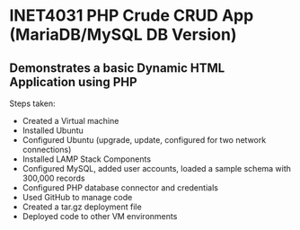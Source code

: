 # INET4031 PHP Crude CRUD App (MariaDB/MySQL DB Version)

## Demonstrates a basic Dynamic HTML Application using PHP

Steps taken: 
* Created a Virtual machine
* Installed Ubuntu
* Configured Ubuntu (upgrade, update, configured for two network connections)
* Installed LAMP Stack Components
* Configured MySQL, added user accounts, loaded a sample schema with 300,000 records
* Configured PHP database connector and credentials
* Used GitHub to manage code
* Created a tar.gz deployment file
* Deployed code to other VM environments
